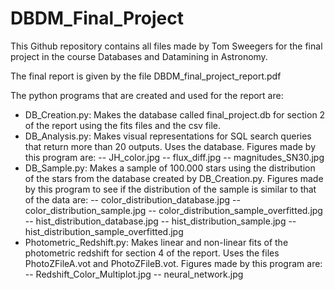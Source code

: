 # DBDM_Final_Project
This Github repository contains all files made by Tom Sweegers for the final project in the course Databases and Datamining in Astronomy.

The final report is given by the file DBDM_final_project_report.pdf

The python programs that are created and used for the report are:
-	DB_Creation.py:	Makes the database called final_project.db for section 2 of the report using the fits files and the csv file.
-	DB_Analysis.py:	Makes visual representations for SQL search queries that return more than 20 outputs. Uses the database. Figures made by this program are: 
    -- JH_color.jpg 
    -- flux_diff.jpg
    -- magnitudes_SN30.jpg
-	DB_Sample.py:	Makes a sample of 100.000 stars using the distribution of the stars from the database created by DB_Creation.py. Figures made by this program to see if the distribution of the sample is similar to that of the data are: 
    -- color_distribution_database.jpg
    -- color_distribution_sample.jpg
    -- color_distribution_sample_overfitted.jpg
    -- hist_distribution_database.jpg
    -- hist_distribution_sample.jpg 
    -- hist_distribution_sample_overfitted.jpg
-	Photometric_Redshift.py:	Makes linear and non-linear fits of the photometric redshift for section 4 of the report. Uses the files PhotoZFileA.vot and PhotoZFileB.vot. Figures made by this program are:
    -- Redshift_Color_Multiplot.jpg 
    -- neural_network.jpg

